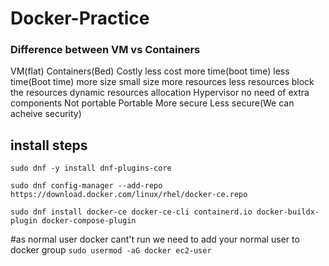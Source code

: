# Docker-Practice

### Difference between VM vs Containers

VM(flat) 				Containers(Bed)
Costly					less cost
more time(boot time)	less time(Boot time)
more size				small size
more resources			less resources
block the resources		dynamic resources allocation
Hypervisor				no need of extra components
Not portable			Portable
More secure				Less secure(We can acheive security)

## install steps
```sudo dnf -y install dnf-plugins-core```

```sudo dnf config-manager --add-repo https://download.docker.com/linux/rhel/docker-ce.repo```

```sudo dnf install docker-ce docker-ce-cli containerd.io docker-buildx-plugin docker-compose-plugin```

#as normal user docker cant't run we need to add your normal user to docker group
```sudo usermod -aG docker ec2-user```

